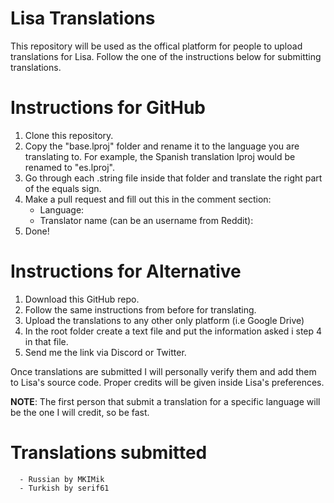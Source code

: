 # Lisa Translations

This repository will be used as the offical platform for people to upload translations for Lisa. Follow the one of the instructions below for submitting translations.

# Instructions for GitHub
1. Clone this repository.
2. Copy the "base.lproj" folder and rename it to the language you are translating to. For example, the Spanish translation lproj would be renamed to "es.lproj".
3. Go through each .string file inside that folder and translate the right part of the equals sign.
4. Make a pull request and fill out this in the comment section:
      - Language:
      - Translator name (can be an username from Reddit):
5. Done!

# Instructions for Alternative
1. Download this GitHub repo.
2. Follow the same instructions from before for translating.
3. Upload the translations to any other only platform (i.e Google Drive)
4. In the root folder create a text file and put the information asked i step 4 in that file.
5. Send me the link via Discord or Twitter.

Once translations are submitted I will personally verify them and add them to Lisa's source code. Proper credits will be given inside Lisa's preferences.

**NOTE**: The first person that submit a translation for a specific language will be the one I will credit, so be fast.

# Translations submitted
      - Russian by MKIMik
      - Turkish by serif61
